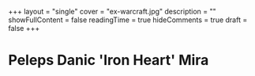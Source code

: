 +++
layout = "single"
cover = "ex-warcraft.jpg"
description = ""
showFullContent = false
readingTime = true
hideComments = true
draft = false
+++

# Peleps Danic 'Iron Heart' Mira 
